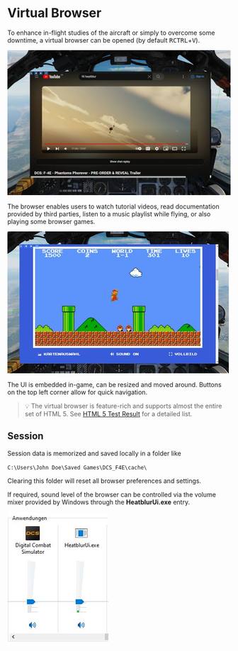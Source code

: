 # Virtual Browser

To enhance in-flight studies of the aircraft or simply to overcome some downtime,
a virtual browser can be opened (by default <kbd>RCTRL</kbd>+<kbd>V</kbd>).

![Virtual Browser UI](../img/virtual_browser.jpg)

The browser enables users to watch tutorial videos, read documentation provided by
third parties, listen to a music playlist while flying, or also playing some browser games.

![Play Games](../img/virtual_browser_mario.jpg)

The UI is embedded in-game, can be resized and moved around. Buttons on the
top left corner allow for quick navigation.

> 💡 The virtual browser is feature-rich and supports almost the entire set of HTML 5.
> See [HTML 5 Test Result](https://html5test.co/s/?b40343682d61460f) for a detailed list.

## Session

Session data is memorized and saved locally in a folder like

`C:\Users\John Doe\Saved Games\DCS_F4E\cache\`

Clearing this folder will reset all browser preferences and settings.

If required, sound level of the browser can be controlled via the volume mixer provided by Windows
through the **HeatblurUi.exe** entry.

![Volume Control](../img/virtual_browser_volume_control.jpg)
